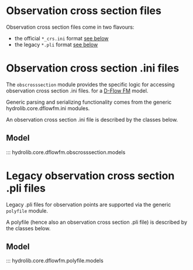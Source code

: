 # Observation cross section files

Observation cross section files come in two flavours:

* the official `*_crs.ini` format [see below](#observation-cross-section-ini-files)
* the legacy `*.pli` format  [see below](#legacy-observation-cross-section-pli-files)

# Observation cross section .ini files
The `obscrosssection` module provides the specific logic for accessing observation cross section .ini files.
for a [D-Flow FM](glossary.md#d-flow-fm) model.

Generic parsing and serializing functionality comes from the generic hydrolib.core.dflowfm.ini modules.

An observation cross section .ini file is described by the classes below.

## Model

::: hydrolib.core.dflowfm.obscrosssection.models

# Legacy observation cross section .pli files
Legacy .pli files for observation points are supported via the generic `polyfile` module.

A polyfile (hence also an observation cross section .pli file) is described by the classes below.

## Model

::: hydrolib.core.dflowfm.polyfile.models
